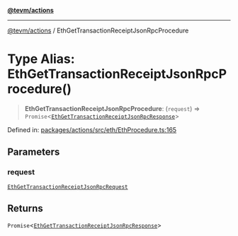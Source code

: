 [**@tevm/actions**](../README.md)

***

[@tevm/actions](../globals.md) / EthGetTransactionReceiptJsonRpcProcedure

# Type Alias: EthGetTransactionReceiptJsonRpcProcedure()

> **EthGetTransactionReceiptJsonRpcProcedure**: (`request`) => `Promise`\<[`EthGetTransactionReceiptJsonRpcResponse`](EthGetTransactionReceiptJsonRpcResponse.md)\>

Defined in: [packages/actions/src/eth/EthProcedure.ts:165](https://github.com/evmts/tevm-monorepo/blob/main/packages/actions/src/eth/EthProcedure.ts#L165)

## Parameters

### request

[`EthGetTransactionReceiptJsonRpcRequest`](EthGetTransactionReceiptJsonRpcRequest.md)

## Returns

`Promise`\<[`EthGetTransactionReceiptJsonRpcResponse`](EthGetTransactionReceiptJsonRpcResponse.md)\>
